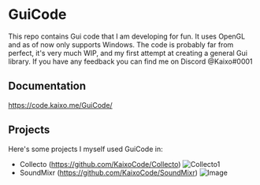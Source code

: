 # GuiCode

This repo contains Gui code that I am developing for fun. It uses OpenGL and as of now only supports Windows. 
The code is probably far from perfect, it's very much WIP, and my first attempt at creating a general Gui library. 
If you have any feedback you can find me on Discord @Kaixo#0001 

## Documentation
https://code.kaixo.me/GuiCode/

## Projects
Here's some projects I myself used GuiCode in:
 - Collecto (https://github.com/KaixoCode/Collecto)
 ![Collecto1](https://imgur.com/Hlopltp.png)
 - SoundMixr (https://github.com/KaixoCode/SoundMixr)
 ![Image](https://i.imgur.com/4IFCLEw.png)
